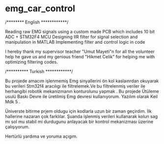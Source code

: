 # emg_car_control

/******** English ************/



Reading raw EMG signals using a custom made PCB which includes 10 bit ADC + STM32F4 MCU 
Designing IIR filter for signal selection and manipulation in MATLAB
Implementing filter and control logic in code

I hereby thank my supervisor teacher "Umut Mayeti"n for all the volunteer help he gave us and my genious friend "Hikmet Celik" for helping me with optimizing filtering codes. 


/********** Turkish ************/

Bu projede amacım işlenmemiş Emg sinyallerini ön kol kaslaınrdan okuyarak bu verileri Stm32f4 aracılıgı ile filtrelemek.Ve bu filtrelenmiş veriler ile herhangibi robotik mekanizmanın konturolunu yapmak .
Bu projede Ütüleme usulü Baskı Devre ile üretilmiş Emg devresi kullanıyorum. Yazılım olarak Keil Mdk 5 .

Üniverste bitirme prjem oldugu için kodlarla uzun bir zaman geçirdim. İlk hallerine nazaran çok farklılar. Şuanda işlenmiş verileri kullanarak  kolun sag mı sol mu stabil mi durdugunu anlayacak bir kontrol mekanizması üzerine çalışıyorum. 

Hertürlü yardıma ve yoruma açıgım. 




